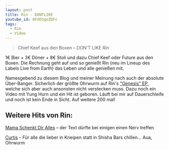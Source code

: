 ```yaml
---
layout: post
title: Rin - DONTLIKE
youtube_id: 0FdO3goZDFc
tags:
  - Rin
  - Video
---
```

> Chief Keef aus den Boxen – DON'T LIKE *Rin*

1€ Bier + 3€ Döner + 8€ Stoli und dazu Chief Keef oder Future aus den Boxen. Die Rechnung geht auf und so genießt Rin (neu im Lineup des Labels Live from Earth) das Leben und alle genießen mit.

Namesgebend zu diesem Blog und meiner Meinung nach auch der absolute Über-Banger. Sicherlich der größte Ohrwurm auf Rin's ["Genesis" EP](https://rin893.bandcamp.com/), welche sich aber auch ansonsten nicht verstecken muss. Dazu noch ein Video mit Yung Hurn und ein Hit ist geboren. Läuft bei mir auf Dauerschleife und noch ist kein Ende in Sicht. Auf weitere 200 mal!

## Weitere Hits von Rin:
[Mama Schenkt Dir Alles](https://youtu.be/A4mgTKnW3ps) – der Text dürfte bei einigen einen Nerv treffen

[Curtis](https://youtu.be/Ki8oMXItMv8) – Für alle die lieber in Kneipen statt in Shisha Bars chillen... Aua, Ohrwurm
